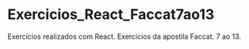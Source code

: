 # Exercicios_React_Faccat7ao13
 Exercícios realizados com React. Exercícios da apostila Faccat. 7 ao 13.
